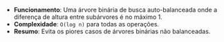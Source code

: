 - **Funcionamento**: Uma árvore binária de busca auto-balanceada onde a diferença de altura entre subárvores é no máximo 1.
- **Complexidade**: `O(log n)` para todas as operações.
- **Resumo**: Evita os piores casos de árvores binárias não balanceadas.